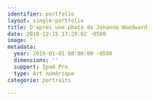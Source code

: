 ```yaml
---
identifier: portfolio
layout: single-portfolio
title: D'après une photo de Johanne Woodward
date: 2018-12-15 17:29:02 -0500
image: ''
metadata:
  year: 2019-01-01 00:00:00 -0500
  dimensions: ''
  support: Ipad Pro
  type: Art numérique
categorie: portraits

---
```

